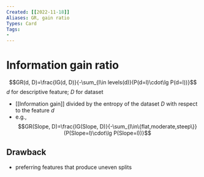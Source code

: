 ```yaml
---
Created: [[2022-11-18]]
Aliases: GR, gain ratio
Types: Card
Tags: 
- 
---
```

# Information gain ratio
$$GR(d, D)=\frac{IG(d, D)}{-\sum_{l\in levels(d)}(P(d=l)\cdot\lg P(d=l))}$$
$d$ for descriptive feature; $D$ for dataset
- [[Information gain]] divided by the entropy of the dataset $D$ with respect to the feature $d$
- e.g., 
$$GR(Slope, D)=\frac{IG(Slope, D)}{-\sum_{l\in\{flat,moderate,steep\}}(P(Slope=l)\cdot\lg P(Slope=l))}$$

## Drawback
- preferring features that produce uneven splits